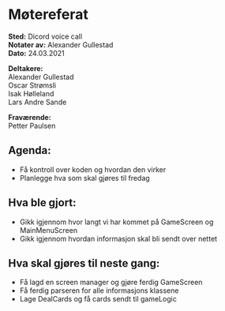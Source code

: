 # Møtereferat

__Sted:__ Dicord voice call  
__Notater av:__ Alexander Gullestad  
__Dato:__ 24.03.2021

__Deltakere:__  
Alexander Gullestad  
Oscar Strømsli  
Isak Hølleland  
Lars Andre Sande  


__Fraværende:__  
Petter Paulsen

## Agenda:
- Få kontroll over koden og hvordan den virker
- Planlegge hva som skal gjøres til fredag


## Hva ble gjort:
- Gikk igjennom hvor langt vi har kommet på GameScreen og MainMenuScreen
- Gikk igjennom hvordan informasjon skal bli sendt over nettet

## Hva skal gjøres til neste gang:
- Få lagd en screen manager og gjøre ferdig GameScreen
- Få ferdig parseren for alle informasjons klassene
- Lage DealCards og få cards sendt til gameLogic

